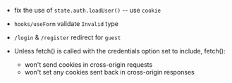 - fix the use of `state.auth.loadUser()` -- use `cookie`

- `hooks/useForm` validate `Invalid` type

- `/login` & `/register` redirect for `guest`

- Unless fetch() is called with the credentials option set to include, fetch():
  - won't send cookies in cross-origin requests
  - won't set any cookies sent back in cross-origin responses
